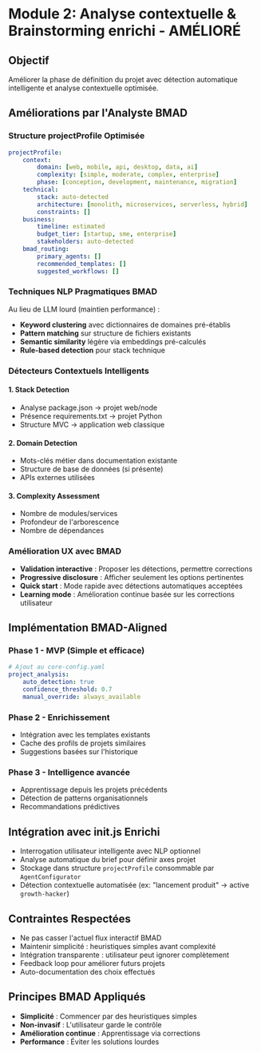 # Module 2: Analyse contextuelle & Brainstorming enrichi - AMÉLIORÉ

## Objectif

Améliorer la phase de définition du projet avec détection automatique intelligente et analyse contextuelle optimisée.

## Améliorations par l'Analyste BMAD

### Structure projectProfile Optimisée

```yaml
projectProfile:
    context:
        domain: [web, mobile, api, desktop, data, ai]
        complexity: [simple, moderate, complex, enterprise]
        phase: [conception, development, maintenance, migration]
    technical:
        stack: auto-detected
        architecture: [monolith, microservices, serverless, hybrid]
        constraints: []
    business:
        timeline: estimated
        budget_tier: [startup, sme, enterprise]
        stakeholders: auto-detected
    bmad_routing:
        primary_agents: []
        recommended_templates: []
        suggested_workflows: []
```

### Techniques NLP Pragmatiques BMAD

Au lieu de LLM lourd (maintien performance) :

- **Keyword clustering** avec dictionnaires de domaines pré-établis
- **Pattern matching** sur structure de fichiers existants
- **Semantic similarity** légère via embeddings pré-calculés
- **Rule-based detection** pour stack technique

### Détecteurs Contextuels Intelligents

#### 1. Stack Detection

- Analyse package.json → projet web/node
- Présence requirements.txt → projet Python
- Structure MVC → application web classique

#### 2. Domain Detection

- Mots-clés métier dans documentation existante
- Structure de base de données (si présente)
- APIs externes utilisées

#### 3. Complexity Assessment

- Nombre de modules/services
- Profondeur de l'arborescence
- Nombre de dépendances

### Amélioration UX avec BMAD

- **Validation interactive** : Proposer les détections, permettre corrections
- **Progressive disclosure** : Afficher seulement les options pertinentes
- **Quick start** : Mode rapide avec détections automatiques acceptées
- **Learning mode** : Amélioration continue basée sur les corrections utilisateur

## Implémentation BMAD-Aligned

### Phase 1 - MVP (Simple et efficace)

```yaml
# Ajout au core-config.yaml
project_analysis:
    auto_detection: true
    confidence_threshold: 0.7
    manual_override: always_available
```

### Phase 2 - Enrichissement

- Intégration avec les templates existants
- Cache des profils de projets similaires
- Suggestions basées sur l'historique

### Phase 3 - Intelligence avancée

- Apprentissage depuis les projets précédents
- Détection de patterns organisationnels
- Recommandations prédictives

## Intégration avec init.js Enrichi

- Interrogation utilisateur intelligente avec NLP optionnel
- Analyse automatique du brief pour définir axes projet
- Stockage dans structure `projectProfile` consommable par `AgentConfigurator`
- Détection contextuelle automatisée (ex: "lancement produit" → active `growth-hacker`)

## Contraintes Respectées

- Ne pas casser l'actuel flux interactif BMAD
- Maintenir simplicité : heuristiques simples avant complexité
- Intégration transparente : utilisateur peut ignorer complètement
- Feedback loop pour améliorer futurs projets
- Auto-documentation des choix effectués

## Principes BMAD Appliqués

- **Simplicité** : Commencer par des heuristiques simples
- **Non-invasif** : L'utilisateur garde le contrôle
- **Amélioration continue** : Apprentissage via corrections
- **Performance** : Éviter les solutions lourdes
